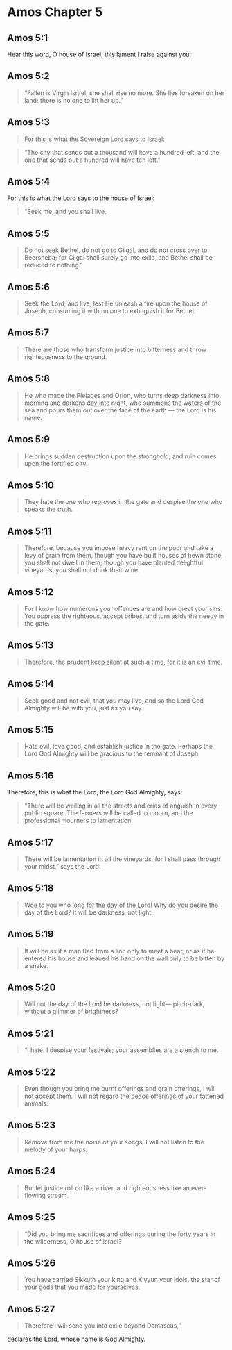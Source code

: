 # Amos Chapter 5

## Amos 5:1

Hear this word, O house of Israel, this lament I raise against you:

## Amos 5:2

> “Fallen is Virgin Israel,
> she shall rise no more.
> She lies forsaken on her land;
> there is no one to lift her up.”

## Amos 5:3

> For this is what the Sovereign Lord says to Israel:

> “The city that sends out a thousand
> will have a hundred left,
> and the one that sends out a hundred
> will have ten left.”

## Amos 5:4

For this is what the Lord says to the house of Israel:

> “Seek me, and you shall live.

## Amos 5:5

> Do not seek Bethel,
> do not go to Gilgal,
> and do not cross over to Beersheba;
> for Gilgal shall surely go into exile,
> and Bethel shall be reduced to nothing.”

## Amos 5:6

> Seek the Lord, and live,
> lest He unleash a fire upon the house of Joseph,
> consuming it with no one to extinguish it for Bethel.

## Amos 5:7

> There are those who transform justice into bitterness
> and throw righteousness to the ground.

## Amos 5:8

> He who made the Pleiades and Orion,
> who turns deep darkness into morning
> and darkens day into night,
> who summons the waters of the sea
> and pours them out over the face of the earth
> — the Lord is his name.

## Amos 5:9

> He brings sudden destruction upon the stronghold,
> and ruin comes upon the fortified city.

## Amos 5:10

> They hate the one who reproves in the gate
> and despise the one who speaks the truth.

## Amos 5:11

> Therefore, because you impose heavy rent on the poor
> and take a levy of grain from them,
> though you have built houses of hewn stone,
> you shall not dwell in them;
> though you have planted delightful vineyards,
> you shall not drink their wine.

## Amos 5:12

> For I know how numerous your offences are and how great your sins.
> You oppress the righteous, accept bribes,
> and turn aside the needy in the gate.

## Amos 5:13

> Therefore, the prudent keep silent at such a time,
> for it is an evil time.

## Amos 5:14

> Seek good and not evil, that you may live;
> and so the Lord God Almighty will be with you,
> just as you say.

## Amos 5:15

> Hate evil, love good,
> and establish justice in the gate.
> Perhaps the Lord God Almighty
> will be gracious to the remnant of Joseph.

## Amos 5:16

Therefore, this is what the Lord, the Lord God Almighty, says:

> “There will be wailing in all the streets
> and cries of anguish in every public square.
> The farmers will be called to mourn,
> and the professional mourners to lamentation.

## Amos 5:17

> There will be lamentation in all the vineyards,
> for I shall pass through your midst,” says the Lord.

## Amos 5:18

> Woe to you who long for the day of the Lord!
> Why do you desire the day of the Lord?
> It will be darkness, not light.

## Amos 5:19

> It will be as if a man fled from a lion
> only to meet a bear,
> or as if he entered his house and leaned his hand on the wall
> only to be bitten by a snake.

## Amos 5:20

> Will not the day of the Lord be darkness, not
> light— pitch-dark, without a glimmer of brightness?

## Amos 5:21

> “I hate, I despise your festivals;
> your assemblies are a stench to me.

## Amos 5:22

> Even though you bring me burnt offerings and grain offerings,
> I will not accept them.
> I will not regard the peace offerings of your fattened animals.

## Amos 5:23

> Remove from me the noise of your songs;
> I will not listen to the melody of your harps.

## Amos 5:24

> But let justice roll on like a river,
> and righteousness like an ever-flowing stream.

## Amos 5:25

> “Did you bring me sacrifices and offerings
> during the forty years in the wilderness, O house of Israel?

## Amos 5:26

> You have carried Sikkuth your king and Kiyyun your idols,
> the star of your gods that you made for yourselves.

## Amos 5:27

> Therefore I will send you into exile beyond Damascus,”

declares the Lord, whose name is God Almighty.

